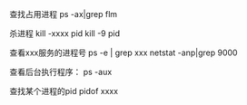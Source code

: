 

查找占用进程
 ps -ax|grep flm
 
 
杀进程
kill -xxxx pid
kill -9 pid


查看xxx服务的进程号
ps -e | grep xxx
netstat -anp|grep 9000



查看后台执行程序：
ps -aux


查找某个进程的pid
pidof xxxx